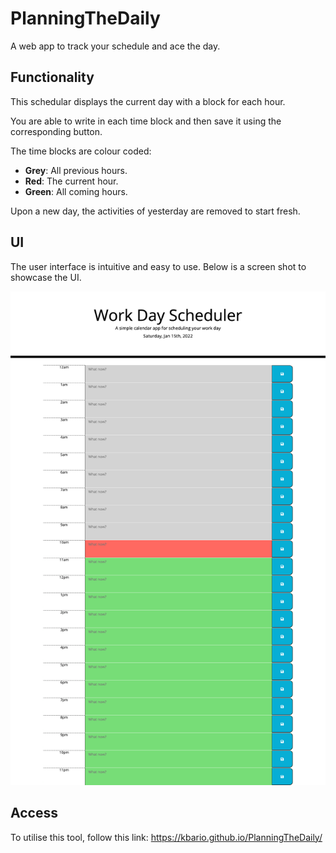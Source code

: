 # PlanningTheDaily
A web app to track your schedule and ace the day. 

## Functionality
This schedular displays the current day with a block for each hour. 

You are able to write in each time block and then save it using the corresponding button.

The time blocks are colour coded: 
- **Grey**: All previous hours.
- **Red**: The current hour.
- **Green**: All coming hours.

Upon a new day, the activities of yesterday are removed to start fresh.

## UI

The user interface is intuitive and easy to use. Below is a screen shot to showcase the UI.

![The UI of the daily planner](./img/screenshot.png)

## Access

To utilise this tool, follow this link: https://kbario.github.io/PlanningTheDaily/